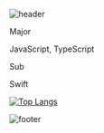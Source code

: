 ![header](https://capsule-render.vercel.app/api?type=waving&color=0:F31721,100:EC8751&height=250&section=header&text=‡%20Enjoy%20Your%20Code%20‡&fontSize=80)

Major

JavaScript, TypeScript


Sub

Swift


[![Top Langs](https://github-readme-stats.vercel.app/api/top-langs/?username=anuraghazra&theme=radical&layout=compact)](https://github.com/anuraghazra/github-readme-stats)

![footer](https://capsule-render.vercel.app/api?type=waving&color=0:F31721,100:EC8751&height=200&section=footer&text=Seungmin%20Baek&fontSize=30)
